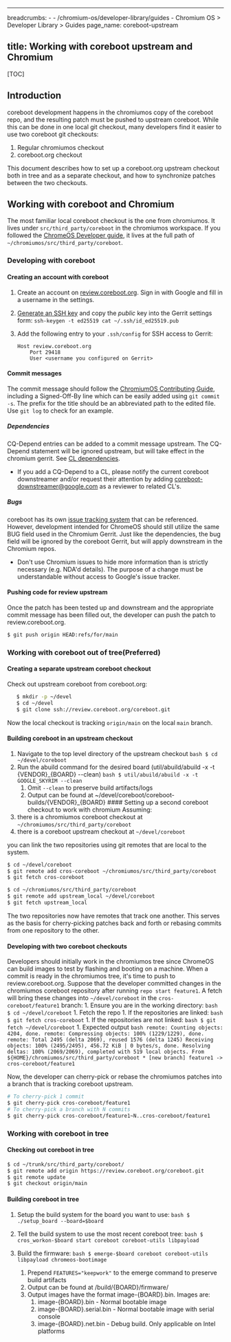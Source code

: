 --------------------------------------------------------------------------------

breadcrumbs: - - /chromium-os/developer-library/guides - Chromium OS > Developer
Library > Guides page_name: coreboot-upstream

## title: Working with coreboot upstream and Chromium

[TOC]

## Introduction

coreboot development happens in the chromiumos copy of the coreboot repo, and
the resulting patch must be pushed to upstream coreboot. While this can be done
in one local git checkout, many developers find it easier to use two coreboot
git checkouts:

1.  Regular chromiumos checkout
2.  coreboot.org checkout

This document describes how to set up a coreboot.org upstream checkout both in
tree and as a separate checkout, and how to synchronize patches between the two
checkouts.

## Working with coreboot and Chromium

The most familiar local coreboot checkout is the one from chromiumos. It lives
under `src/third_party/coreboot` in the chromiumos workspace. If you followed
the [ChromeOS Developer guide], it lives at the full path of
`~/chromiumos/src/third_party/coreboot`.

### Developing with coreboot

#### Creating an account with coreboot

1.  Create an account on [review.coreboot.org][Gerrit account page]. Sign in
    with Google and fill in a username in the settings.
1.  [Generate an SSH key][Gerrit's documentation] and copy the *public* key into
    the Gerrit settings form: `ssh-keygen -t ed25519 cat ~/.ssh/id_ed25519.pub`
1.  Add the following entry to your `.ssh/config` for SSH access to Gerrit:

    ```
    Host review.coreboot.org
        Port 29418
        User <username you configured on Gerrit>
    ```

#### Commit messages

The commit message should follow the [ChromiumOS Contributing Guide], including
a Signed-Off-By line which can be easily added using `git commit -s`. The prefix
for the title should be an abbreviated path to the edited file. Use `git log` to
check for an example.

##### Dependencies

CQ-Depend entries can be added to a commit message upstream. The CQ-Depend
statement will be ignored upstream, but will take effect in the chromium gerrit.
See [CL dependencies].

*   If you add a CQ-Depend to a CL, please notify the current coreboot
    downstreamer and/or request their attention by adding
    coreboot-downstreamer@google.com as a reviewer to related CL's.

##### Bugs

coreboot has its own [issue tracking system] that can be referenced. However,
development intended for ChromeOS should still utilize the same BUG field used
in the Chromium Gerrit. Just like the dependencies, the bug field will be
ignored by the coreboot Gerrit, but will apply downstream in the Chromium repos.

*   Don't use Chromium issues to hide more information than is strictly
    necessary (e.g. NDA'd details). The purpose of a change must be
    understandable without access to Google's issue tracker.

#### Pushing code for review upstream

Once the patch has been tested up and downstream and the appropriate commit
message has been filled out, the developer can push the patch to
review.coreboot.org.

```bash
$ git push origin HEAD:refs/for/main
```

### Working with coreboot out of tree(Preferred)

#### Creating a separate upstream coreboot checkout

Check out upstream coreboot from coreboot.org:

```bash
   $ mkdir -p ~/devel
   $ cd ~/devel
   $ git clone ssh://review.coreboot.org/coreboot.git
```

Now the local checkout is tracking `origin/main` on the local `main` branch.

#### Building coreboot in an upstream checkout

1.  Navigate to the top level directory of the upstream checkout `bash $ cd
    ~/devel/coreboot`
1.  Run the abuild command for the desired board (util/abuild/abuild -x -t
    {VENDOR}_{BOARD} --clean) `bash $ util/abuild/abuild -x -t GOOGLE_SKYRIM
    --clean`
    1.  Omit `--clean` to preserve build artifacts/logs
    1.  Output can be found at
        ~/devel/coreboot/coreboot-builds/{VENDOR}_{BOARD} #### Setting up a
        second coreboot checkout to work with chromium Assuming:
1.  there is a chromiumos coreboot checkout at
    `~/chromiumos/src/third_party/coreboot`
1.  there is a coreboot upstream checkout at `~/devel/coreboot`

you can link the two repositories using git remotes that are local to the
system.

```bash
$ cd ~/devel/coreboot
$ git remote add cros-coreboot ~/chromiumos/src/third_party/coreboot
$ git fetch cros-coreboot

$ cd ~/chromiumos/src/third_party/coreboot
$ git remote add upstream_local ~/devel/coreboot
$ git fetch upstream_local
```

The two repositories now have remotes that track one another. This serves as the
basis for cherry-picking patches back and forth or rebasing commits from one
repository to the other.

#### Developing with two coreboot checkouts

Developers should initially work in the chromiumos tree since ChromeOS can build
images to test by flashing and booting on a machine. When a commit is ready in
the chromiumos tree, it's time to push to review.coreboot.org. Suppose that the
developer committed changes in the chromiumos coreboot repository after running
`repo start feature1`. A fetch will bring these changes into `~/devel/coreboot`
in the `cros-coreboot/feature1` branch: 1. Ensure you are in the working
directory: `bash $ cd ~/devel/coreboot` 1. Fetch the repo 1. If the repositories
are linked: `bash $ git fetch cros-coreboot` 1. If the repositories are not
linked: `bash $ git fetch ~/devel/coreboot` 1. Expected output `bash remote:
Counting objects: 4204, done. remote: Compressing objects: 100% (1229/1229),
done. remote: Total 2495 (delta 2069), reused 1576 (delta 1245) Receiving
objects: 100% (2495/2495), 456.72 KiB | 0 bytes/s, done. Resolving deltas: 100%
(2069/2069), completed with 519 local objects. From
${HOME}/chromiumos/src/third_party/coreboot * [new branch] feature1 ->
cros-coreboot/feature1`

Now, the developer can cherry-pick or rebase the chromiumos patches into a
branch that is tracking coreboot upstream.

```bash
# To cherry-pick 1 commit
$ git cherry-pick cros-coreboot/feature1
# To cherry-pick a branch with N commits
$ git cherry-pick cros-coreboot/feature1~N..cros-coreboot/feature1
```

### Working with coreboot in tree

#### Checking out coreboot in tree

```bash
$ cd ~/trunk/src/third_party/coreboot/
$ git remote add origin https://review.coreboot.org/coreboot.git
$ git remote update
$ git checkout origin/main
```

#### Building coreboot in tree

1.  Setup the build system for the board you want to use: `bash $ ./setup_board
    --board=$board`

1.  Tell the build system to use the most recent coreboot tree: `bash $
    cros_workon-$board start coreboot coreboot-utils libpayload`

1.  Build the firmware: `bash $ emerge-$board coreboot coreboot-utils libpayload
    chromeos-bootimage`

    1.  Prepend `FEATURES="keepwork"` to the emerge command to preserve build
        artifacts
    1.  Output can be found at /build/{BOARD}/firmware/
    1.  Output images have the format image-{BOARD}.bin. Images are:
        1.  image-{BOARD}.bin - Normal bootable image
        1.  image-{BOARD}.serial.bin - Normal bootable image with serial console
        1.  image-{BOARD}.net.bin - Debug build. Only applicable on Intel
            platforms

[ChromeOS Developer guide]: https://chromium.googlesource.com/chromiumos/docs/+/main/developer_guide.md
[ChromiumOS Contributing Guide]: https://chromium.googlesource.com/chromiumos/docs/+/main/contributing.md#commit-messages
[CL dependencies]: https://chromium.googlesource.com/chromiumos/docs/+/main/contributing.md#cq-depend
[coreboot.org]: https://coreboot.org
[Gerrit account page]: https://review.coreboot.org/#/settings/ssh-keys
[Gerrit's documentation]: https://gerrit-review.googlesource.com/Documentation/user-upload.html#ssh
[issue tracking system]: https://ticket.coreboot.org/
